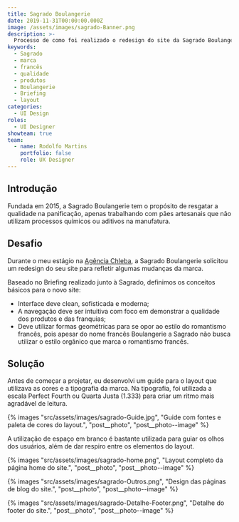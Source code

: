```yaml
---
title: Sagrado Boulangerie
date: 2019-11-31T00:00:00.000Z
image: /assets/images/sagrado-Banner.png
description: >-
  Processo de como foi realizado o redesign do site da Sagrado Boulangerie
keywords:
  - Sagrado
  - marca
  - francês
  - qualidade
  - produtos
  - Boulangerie
  - Briefing
  - layout
categories:
  - UI Design
roles:
  - UI Designer
showteam: true
team:
  - name: Rodolfo Martins
    portfolio: false
    role: UX Designer
---
```


## Introdução

Fundada em 2015, a Sagrado Boulangerie tem o propósito de resgatar a qualidade na panificação, apenas trabalhando com pães artesanais que não utilizam processos químicos ou aditivos na manufatura.

## Desafio

Durante o meu estágio na [Agência Chleba](https://www.chleba.net/), a Sagrado Boulangerie solicitou um redesign do seu site para refletir algumas mudanças da marca.

Baseado no Briefing realizado junto à Sagrado, definimos os conceitos básicos para o novo site:

- Interface deve clean, sofisticada e moderna;
- A navegação deve ser intuitiva com foco em demonstrar a qualidade dos produtos e das franquias;
- Deve utilizar formas geométricas para se opor ao estilo do romantismo
francês, pois apesar do nome francês Boulangerie a Sagrado não busca utilizar o estilo orgânico que marca o romantismo francês.

## Solução

Antes de começar a projetar, eu desenvolvi um guide para o layout que utilizava as cores e a tipografia da marca.
Na tipografia, foi utilizada a escala Perfect Fourth ou Quarta Justa (1.333) para criar um ritmo mais agradável de leitura.

{% images "src/assets/images/sagrado-Guide.jpg", "Guide com fontes e paleta de cores do layout.", "post__photo", "post__photo--image" %}

A utilização de espaço em branco é bastante utilizada para guiar os olhos dos usuários, além de dar respiro entre os elementos do layout.

{% images "src/assets/images/sagrado-home.png", "Layout completo da página home do site.", "post__photo", "post__photo--image" %}

{% images "src/assets/images/sagrado-Outros.png", "Design das páginas de blog do site.", "post__photo", "post__photo--image" %}

{% images "src/assets/images/sagrado-Detalhe-Footer.png", "Detalhe do footer do site.", "post__photo", "post__photo--image" %}
